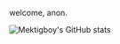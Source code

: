 welcome, anon.

![Mektigboy's GitHub stats](https://github-readme-stats.vercel.app/api?username=mektigboy&count_private=true&show_icons=true&title_color=00FF00&text_color=00FF00&icon_color=00FF00&bg_color=101010&hide_border=true)
